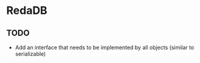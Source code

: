 # RedaDB

## TODO
* Add an interface that needs to be implemented by all objects (similar to serializable)
